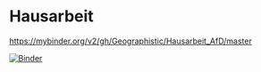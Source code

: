 # Hausarbeit


https://mybinder.org/v2/gh/Geographistic/Hausarbeit_AfD/master

[![Binder](https://mybinder.org/badge_logo.svg)](https://mybinder.org/v2/gh/Geographistic/Hausarbeit_AfD/master)
